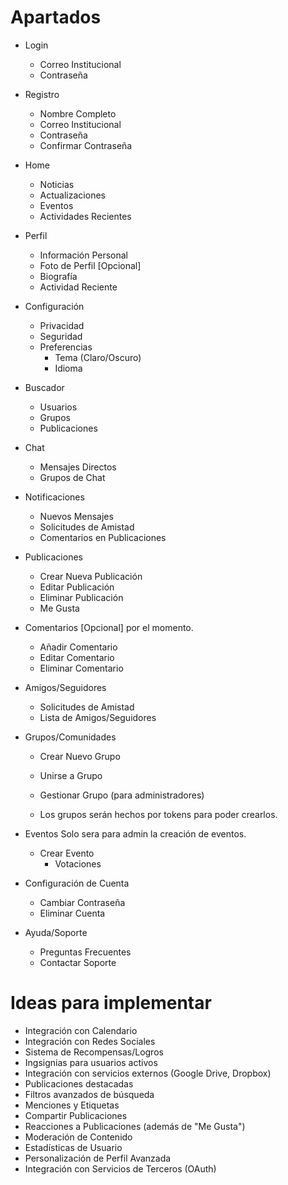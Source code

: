 # Apartados
- Login
    - Correo Institucional
    - Contraseña
- Registro
    - Nombre Completo
    - Correo Institucional
    - Contraseña
    - Confirmar Contraseña
- Home
    - Noticias
    - Actualizaciones
    - Eventos
    - Actividades Recientes
- Perfil
    - Información Personal
    - Foto de Perfil [Opcional]
    - Biografía
    - Actividad Reciente
- Configuración
    - Privacidad
    - Seguridad
    - Preferencias
        - Tema (Claro/Oscuro)
        - Idioma
- Buscador
    - Usuarios
    - Grupos
    - Publicaciones
- Chat
    - Mensajes Directos
    - Grupos de Chat
- Notificaciones
    - Nuevos Mensajes
    - Solicitudes de Amistad
    - Comentarios en Publicaciones
- Publicaciones
    - Crear Nueva Publicación
    - Editar Publicación
    - Eliminar Publicación
    - Me Gusta
- Comentarios [Opcional] por el momento.
    - Añadir Comentario
    - Editar Comentario
    - Eliminar Comentario
- Amigos/Seguidores
    - Solicitudes de Amistad
    - Lista de Amigos/Seguidores
- Grupos/Comunidades
    - Crear Nuevo Grupo
    - Unirse a Grupo
    - Gestionar Grupo (para administradores)

    - Los grupos serán hechos por tokens para poder crearlos.

- Eventos
    Solo sera para admin la creación de eventos.
    - Crear Evento
        - Votaciones

- Configuración de Cuenta
    - Cambiar Contraseña
    - Eliminar Cuenta
- Ayuda/Soporte
    - Preguntas Frecuentes
    - Contactar Soporte


# Ideas para implementar
- Integración con Calendario
- Integración con Redes Sociales
- Sistema de Recompensas/Logros
- Ingsignias para usuarios activos
- Integración con servicios externos (Google Drive, Dropbox)
- Publicaciones destacadas
- Filtros avanzados de búsqueda
- Menciones y Etiquetas
- Compartir Publicaciones
- Reacciones a Publicaciones (además de "Me Gusta")
- Moderación de Contenido
- Estadísticas de Usuario
- Personalización de Perfil Avanzada
- Integración con Servicios de Terceros (OAuth)
